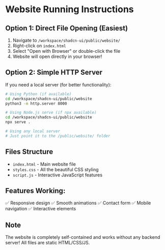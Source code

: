 # Website Running Instructions

## Option 1: Direct File Opening (Easiest)
1. Navigate to `/workspace/shadcn-ui/public/website/`
2. Right-click on `index.html`
3. Select "Open with Browser" or double-click the file
4. Website will open directly in your browser!

## Option 2: Simple HTTP Server
If you need a local server (for better functionality):

```bash
# Using Python (if available)
cd /workspace/shadcn-ui/public/website
python3 -m http.server 8000

# Using Node.js serve (if npx available)
cd /workspace/shadcn-ui/public/website
npx serve .

# Using any local server
# Just point it to the /public/website/ folder
```

## Files Structure
- `index.html` - Main website file
- `styles.css` - All the beautiful CSS styling
- `script.js` - Interactive JavaScript features

## Features Working:
✅ Responsive design
✅ Smooth animations
✅ Contact form
✅ Mobile navigation
✅ Interactive elements

## Note
The website is completely self-contained and works without any backend server!
All files are static HTML/CSS/JS.
